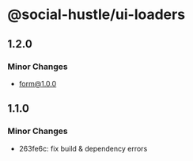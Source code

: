 # @social-hustle/ui-loaders

## 1.2.0

### Minor Changes

- form@1.0.0

## 1.1.0

### Minor Changes

- 263fe6c: fix build & dependency errors

